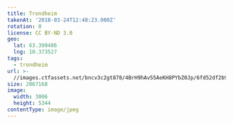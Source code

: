 ```yaml
---
title: Trondheim
takenAt: '2018-03-24T12:48:23.000Z'
rotation: 0
license: CC BY-ND 3.0
geo:
  lat: 63.399486
  lng: 10.373527
tags:
  - trondheim
url: >-
  //images.ctfassets.net/bncv3c2gt878/4BrH9hAv55AeKH8PYbZ0Jp/6fd52df2b903f57cf0addf2c5190b600/trondheim_40092883625_o
size: 2067168
image:
  width: 3006
  height: 5344
contentType: image/jpeg
---
```


